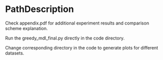 # PathDescription
Check appendix.pdf for additional experiment results and comparison scheme explanation.

Run the greedy_mdl_final.py directly in the code directory.

Change corresponding directory in the code to generate plots for different datasets.
